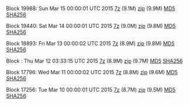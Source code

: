 Block 19988: Sun Mar 15 00:00:01 UTC 2015 [7z](https://transfer.sh/ExR31/bootstrap.dat.20150315.7z) (9.1M) [zip](https://transfer.sh/82kMg/bootstrap.dat.20150315.zip) (9.9M) [MD5](https://transfer.sh/Cyx4O/md5.txt) [SHA256](https://transfer.sh/pRaa4/sha256.txt)

Block 19440: Sat Mar 14 00:00:01 UTC 2015 [7z](https://transfer.sh/UsbLd/bootstrap.dat.20150314.7z) (9.0M) [zip](https://transfer.sh/FVlwU/bootstrap.dat.20150314.zip) (9.8M) [MD5](https://transfer.sh/9Q4RD/md5.txt) [SHA256](https://transfer.sh/15pnE3/sha256.txt)

Block 18893: Fri Mar 13 00:00:02 UTC 2015 [7z](https://transfer.sh/ms8lM/bootstrap.dat.20150313.7z) (8.9M) [zip](https://transfer.sh/EAJpZ/bootstrap.dat.20150313.zip) (9.8M) [MD5](https://transfer.sh/qbdza/md5.txt) [SHA256](https://transfer.sh/Mw7fb/sha256.txt)

Block : Thu Mar 12 03:33:15 UTC 2015 [7z](https://transfer.sh/Oi6VL/bootstrap.dat.20150312.7z) (8.9M) [zip](https://transfer.sh/1rASo/bootstrap.dat.20150312.zip) (9.7M) [MD5](https://transfer.sh/am5bk/md5.txt) [SHA256](https://transfer.sh/47Kw2/sha256.txt)

Block 17796: Wed Mar 11 00:00:02 UTC 2015 [7z](https://transfer.sh/rerBm/bootstrap.dat.20150311.7z) (8.8M) [zip](https://transfer.sh/XOaJ2/bootstrap.dat.20150311.zip) (9.6M) [MD5](https://transfer.sh/18oNM6/md5.txt) [SHA256](https://transfer.sh/mypq4/sha256.txt)

Block 17256: Tue Mar 10 00:00:01 UTC 2015 [7z](https://transfer.sh/6KEmw/bootstrap.dat.20150310.7z) (8.7M) [zip](https://transfer.sh/1cLmlV/bootstrap.dat.20150310.zip) (9.5M) [MD5](https://transfer.sh/11veTp/md5.txt) [SHA256](https://transfer.sh/b4yDj/sha256.txt)
